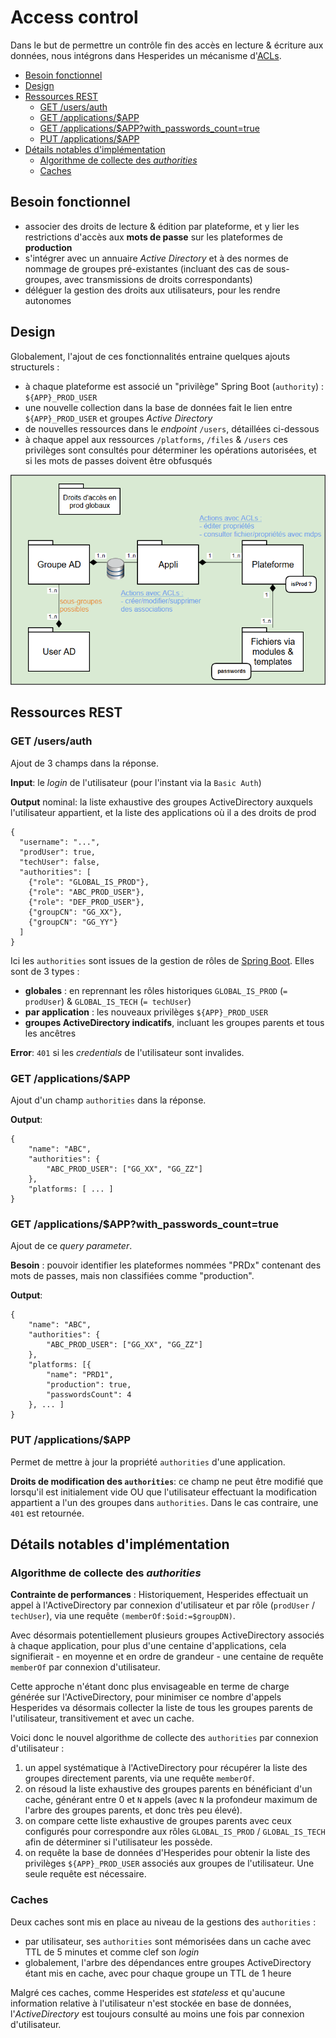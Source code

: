 # Access control

Dans le but de permettre un contrôle fin des accès en lecture & écriture aux données,
nous intégrons dans Hesperides un mécanisme d'[ACLs](https://fr.wikipedia.org/wiki/Access_Control_List).

<!-- Pour mettre à jour ce sommaire: 
    markdown-toc --indent "    " -i access_control.md
-->

<!-- toc -->

- [Besoin fonctionnel](#besoin-fonctionnel)
- [Design](#design)
- [Ressources REST](#ressources-rest)
    * [GET /users/auth](#get-usersauth)
    * [GET /applications/$APP](#get-applicationsapp)
    * [GET /applications/$APP?with_passwords_count=true](#get-applicationsappwith_passwords_counttrue)
    * [PUT /applications/$APP](#put-applicationsapp)
- [Détails notables d'implémentation](#details-notables-dimplementation)
    * [Algorithme de collecte des _authorities_](#algorithme-de-collecte-des-_authorities_)
    * [Caches](#caches)

<!-- tocstop -->

## Besoin fonctionnel
- associer des droits de lecture & édition par plateforme, et y lier les restrictions d'accès aux **mots de passe** sur les plateformes de **production**
- s'intégrer avec un annuaire _Active Directory_ et à des normes de nommage de groupes pré-existantes
(incluant des cas de sous-groupes, avec transmissions de droits correspondants)
- déléguer la gestion des droits aux utilisateurs, pour les rendre autonomes


## Design

Globalement, l'ajout de ces fonctionnalités entraine quelques ajouts structurels :
- à chaque plateforme est associé un "privilège" Spring Boot (`authority`) : `${APP}_PROD_USER`
- une nouvelle collection dans la base de données fait le lien entre `${APP}_PROD_USER` et groupes _Active Directory_
- de nouvelles ressources dans le _endpoint_ `/users`, détaillées ci-dessous
- à chaque appel aux ressources `/platforms`, `/files` & `/users` ces privilèges sont consultés pour déterminer les opérations autorisées,
et si les mots de passes doivent être obfusqués

![](ACLs-pseudo-UML.png)


## Ressources REST

### GET /users/auth
Ajout de 3 champs dans la réponse.

**Input**: le _login_ de l'utilisateur (pour l'instant via la `Basic Auth`)

**Output** nominal: la liste exhaustive des groupes ActiveDirectory auxquels l'utilisateur appartient, et la liste des applications où il a des droits de prod
```
{
  "username": "...",
  "prodUser": true,
  "techUser": false,
  "authorities": [
    {"role": "GLOBAL_IS_PROD"},
    {"role": "ABC_PROD_USER"},
    {"role": "DEF_PROD_USER"},
    {"groupCN": "GG_XX"},
    {"groupCN": "GG_YY"}
  ]
}
```

Ici les `authorities` sont issues de la gestion de rôles de [Spring Boot](https://www.baeldung.com/role-and-privilege-for-spring-security-registration).
Elles sont de 3 types :
- **globales** : en reprennant les rôles historiques `GLOBAL_IS_PROD` (`= prodUser`) & `GLOBAL_IS_TECH` (`= techUser`)
- **par application** : les nouveaux privilèges `${APP}_PROD_USER`
- **groupes ActiveDirectory indicatifs**, incluant les groupes parents et tous les ancêtres

**Error**: `401` si les _credentials_ de l'utilisateur sont invalides.

### GET /applications/$APP
Ajout d'un champ `authorities` dans la réponse.

**Output**: 
```
{
    "name": "ABC",
    "authorities": {
        "ABC_PROD_USER": ["GG_XX", "GG_ZZ"]
    },
    "platforms: [ ... ]
}
```

### GET /applications/$APP?with_passwords_count=true
Ajout de ce _query parameter_.

**Besoin** : pouvoir identifier les plateformes nommées "PRDx" contenant des mots de passes,
mais non classifiées comme "production".

**Output**:
```
{
    "name": "ABC",
    "authorities": {
        "ABC_PROD_USER": ["GG_XX", "GG_ZZ"]
    },
    "platforms: [{
        "name": "PRD1",
        "production": true,
        "passwordsCount": 4
    }, ... ]
}
```

### PUT /applications/$APP
Permet de mettre à jour la propriété `authorities` d'une application.

**Droits de modification des `authorities`**: ce champ ne peut être modifié que lorsqu'il est initialement vide
OU que l'utilisateur effectuant la modification appartient a l'un des groupes dans `authorities`. Dans le cas contraire, une `401` est retournée.


## Détails notables d'implémentation

### Algorithme de collecte des _authorities_

**Contrainte de performances** : Historiquement, Hesperides effectuait un appel à l'ActiveDirectory par connexion d'utilisateur et par rôle (`prodUser` / `techUser`),
via une requête `(memberOf:$oid:=$groupDN)`.

Avec désormais potentiellement plusieurs groupes ActiveDirectory associés à chaque application,
pour plus d'une centaine d'applications, cela signifierait - en moyenne et en ordre de grandeur - une centaine de requête `memberOf` par connexion d'utilisateur.

Cette approche n'étant donc plus envisageable en terme de charge générée sur l'ActiveDirectory,
pour minimiser ce nombre d'appels Hesperides va désormais collecter la liste de tous les groupes parents de l'utilisateur,
transitivement et avec un cache.

Voici donc le nouvel algorithme de collecte des `authorities` par connexion d'utilisateur :
1. un appel systématique à l'ActiveDirectory pour récupérer la liste des groupes directement parents, via une requête `memberOf`.
2. on résoud la liste exhaustive des groupes parents en bénéficiant d'un cache, générant entre 0 et `N` appels
(avec `N` la profondeur maximum de l'arbre des groupes parents, et donc très peu élevé).
3. on compare cette liste exhaustive de groupes parents avec ceux configurés pour correspondre aux rôles `GLOBAL_IS_PROD` / `GLOBAL_IS_TECH`
afin de déterminer si l'utilisateur les possède.
4. on requête la base de données d'Hesperides pour obtenir la liste des privilèges `${APP}_PROD_USER` associés aux groupes de l'utilisateur.
Une seule requête est nécessaire.


### Caches

Deux caches sont mis en place au niveau de la gestions des `authorities` :

- par utilisateur, ses `authorities` sont mémorisées dans un cache avec TTL de 5 minutes et comme clef son _login_
- globalement, l'arbre des dépendances entre groupes ActiveDirectory étant mis en cache, avec pour chaque groupe un TTL de 1 heure

Malgré ces caches, comme Hesperides est _stateless_ et qu'aucune information relative à l'utilisateur n'est stockée en base de données,
l'_ActiveDirectory_ est toujours consulté au moins une fois par connexion d'utilisateur.

